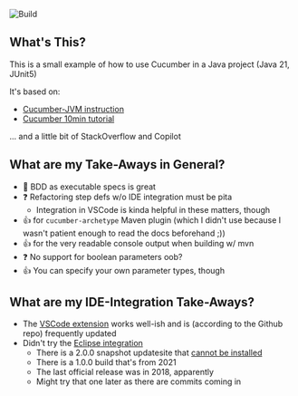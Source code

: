 ![Build](https://github.com/ingomohr/cucumber-example/actions/workflows/mvn-build-master.yml/badge.svg?branch=master)

## What's This?
This is a small example of how to use Cucumber in a Java project (Java 21, JUnit5)

It's based on:
* [Cucumber-JVM instruction](https://cucumber.io/docs/installation/java/)
* [Cucumber 10min tutorial](https://cucumber.io/docs/guides/10-minute-tutorial/?lang=java)

... and a little bit of StackOverflow and Copilot

## What are my Take-Aways in General?
* 🥳 BDD as executable specs is great
* ❓ Refactoring step defs w/o IDE integration must be pita
  * Integration in VSCode is kinda helpful in these matters, though
* 👍 for `cucumber-archetype` Maven plugin (which I didn't use because I wasn't patient enough to read the docs beforehand ;))
* 👍 for the very readable console output when building w/ mvn
* ❓ No support for boolean parameters oob?
* 👍 You can specify your own parameter types, though


## What are my IDE-Integration Take-Aways?
* The [VSCode extension](https://github.com/cucumber/vscode) works well-ish and is (according to the Github repo) frequently updated
* Didn't try the [Eclipse integration](https://github.com/cucumber/cucumber-eclipse)
  * There is a 2.0.0 snapshot updatesite that [cannot be installed](https://github.com/cucumber/cucumber-eclipse/issues/507)
  * There is a 1.0.0 build that's from 2021
  * The last official release was in 2018, apparently
  * Might try that one later as there are commits coming in

